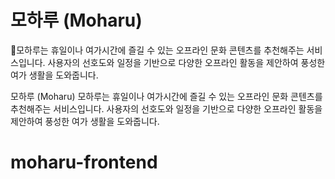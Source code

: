 # 모하루 (Moharu)

💝모하루는 휴일이나 여가시간에 즐길 수 있는 오프라인 문화 콘텐츠를 추천해주는 서비스입니다. 사용자의 선호도와 일정을 기반으로 다양한 오프라인 활동을 제안하여 풍성한 여가 생활을 도와줍니다.

모하루 (Moharu)
모하루는 휴일이나 여가시간에 즐길 수 있는 오프라인 문화 콘텐츠를 추천해주는 서비스입니다. 사용자의 선호도와 일정을 기반으로 다양한 오프라인 활동을 제안하여 풍성한 여가 생활을 도와줍니다.

# moharu-frontend
